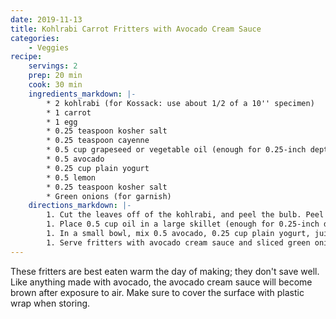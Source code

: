 ```yaml
---
date: 2019-11-13
title: Kohlrabi Carrot Fritters with Avocado Cream Sauce
categories:
    - Veggies
recipe:
    servings: 2 
    prep: 20 min
    cook: 30 min
    ingredients_markdown: |-
        * 2 kohlrabi (for Kossack: use about 1/2 of a 10'' specimen)
        * 1 carrot
        * 1 egg
        * 0.25 teaspoon kosher salt
        * 0.25 teaspoon cayenne
        * 0.5 cup grapeseed or vegetable oil (enough for 0.25-inch depth in a large skillet)
        * 0.5 avocado
        * 0.25 cup plain yogurt
        * 0.5 lemon
        * 0.25 teaspoon kosher salt
        * Green onions (for garnish)
    directions_markdown: |-
        1. Cut the leaves off of the kohlrabi, and peel the bulb. Peel the carrot. Shred the vegetables in a food processor (quick and easy!) or using a grater. Squeeze the shredded vegetables in a tea cloth (or with your hands) to remove moisture, then add to a bowl with 1 egg, 0.25 teaspoon kosher salt, 0.25 teaspoon cayenne, and mix to combine.
        1. Place 0.5 cup oil in a large skillet (enough for 0.25-inch depth). Heat the oil over medium high heat, then place balls of the fritter mixture into the oil. Fry on one side until browned, then fry on the other side. Remove and place on a plate lined with a paper towel to drain excess oil.
        1. In a small bowl, mix 0.5 avocado, 0.25 cup plain yogurt, juice from 0.5 lemon, and 0.25 teaspoon kosher salt to make the sauce (or blend together in a food processor).
        1. Serve fritters with avocado cream sauce and sliced green onions, if desired.
---
```

These fritters are best eaten warm the day of making; they don't save well. Like anything made with avocado, the 
avocado cream sauce will become brown after exposure to air. Make sure to cover the surface with plastic wrap when 
storing.
